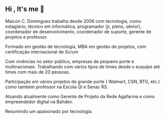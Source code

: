 ## Hi , It's me 👋

 Maicon C. Domingues trabalha desde 2006 com tecnologia, como estagiário, técnico em informática, programador (jr, pleno, sênior), coordenador de desenvolvimento, coordenador de suporte, gerente de projetos e professor.

Formado em gestão de tecnologia, MBA em gestão de projetos, com certificação internacional de Scrum

Com vivências no setor público, empresas de pequeno porte e multinacionais. Trabalhando com vários tipos de times desde o euquipe até times com mais de 20 pessoas.

Participação em vários projetos de grande porte ( Walmart, CSN, BTG, etc.) como também professor na Escola QI e Senac RS.

Atuando atualmente como Gerente de Projeto da Rede Agafarma e como empreendedor digital na Bahdev.

Resumindo um apaixonado por tecnologia.
